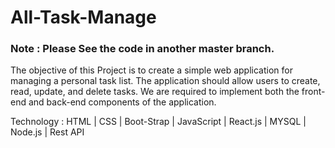 # All-Task-Manage
<h3> Note : Please See the code in another master branch.</h3>
The objective of this Project is to create a simple web application for managing a personal task list. The application should allow users to create, read, update, and delete tasks. We are required to implement both the front-end and back-end components of the application.

Technology : HTML | CSS | Boot-Strap | JavaScript | React.js | MYSQL | Node.js | Rest API
